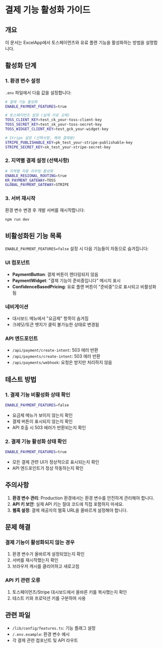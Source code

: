 # 결제 기능 활성화 가이드

## 개요
이 문서는 ExcelApp에서 토스페이먼츠와 유료 플랜 기능을 활성화하는 방법을 설명합니다.

## 활성화 단계

### 1. 환경 변수 설정
`.env` 파일에서 다음 값을 설정합니다:

```bash
# 결제 기능 활성화
ENABLE_PAYMENT_FEATURES=true

# 토스페이먼츠 설정 (실제 키로 교체)
TOSS_CLIENT_KEY=test_ck_your-toss-client-key
TOSS_SECRET_KEY=test_sk_your-toss-secret-key
TOSS_WIDGET_CLIENT_KEY=test_gck_your-widget-key

# Stripe 설정 (선택사항, 해외 결제용)
STRIPE_PUBLISHABLE_KEY=pk_test_your-stripe-publishable-key
STRIPE_SECRET_KEY=sk_test_your-stripe-secret-key
```

### 2. 지역별 결제 설정 (선택사항)
```bash
# 지역별 자동 라우팅 활성화
ENABLE_REGIONAL_ROUTING=true
KR_PAYMENT_GATEWAY=TOSS
GLOBAL_PAYMENT_GATEWAY=STRIPE
```

### 3. 서버 재시작
환경 변수 변경 후 개발 서버를 재시작합니다:
```bash
npm run dev
```

## 비활성화된 기능 목록

`ENABLE_PAYMENT_FEATURES=false` 설정 시 다음 기능들이 자동으로 숨겨집니다:

### UI 컴포넌트
- **PaymentButton**: 결제 버튼이 렌더링되지 않음
- **PaymentWidget**: "결제 기능이 준비중입니다" 메시지 표시
- **ConfidenceBasedPricing**: 유료 플랜 버튼이 "준비중"으로 표시되고 비활성화됨

### 네비게이션
- 대시보드 메뉴에서 "요금제" 항목이 숨겨짐
- 크레딧/토큰 뱃지가 클릭 불가능한 상태로 변경됨

### API 엔드포인트
- `/api/payment/create-intent`: 503 에러 반환
- `/api/payments/create-intent`: 503 에러 반환  
- `/api/payments/webhook`: 요청은 받지만 처리하지 않음

## 테스트 방법

### 1. 결제 기능 비활성화 상태 확인
```bash
ENABLE_PAYMENT_FEATURES=false
```
- 요금제 메뉴가 보이지 않는지 확인
- 결제 버튼이 표시되지 않는지 확인
- API 호출 시 503 에러가 반환되는지 확인

### 2. 결제 기능 활성화 상태 확인
```bash
ENABLE_PAYMENT_FEATURES=true
```
- 모든 결제 관련 UI가 정상적으로 표시되는지 확인
- API 엔드포인트가 정상 작동하는지 확인

## 주의사항

1. **환경 변수 관리**: Production 환경에서는 환경 변수를 안전하게 관리해야 합니다.
2. **API 키 보안**: 실제 API 키는 절대 코드에 직접 포함하지 마세요.
3. **웹훅 설정**: 결제 제공자의 웹훅 URL을 올바르게 설정해야 합니다.

## 문제 해결

### 결제 기능이 활성화되지 않는 경우
1. 환경 변수가 올바르게 설정되었는지 확인
2. 서버를 재시작했는지 확인
3. 브라우저 캐시를 클리어하고 새로고침

### API 키 관련 오류
1. 토스페이먼츠/Stripe 대시보드에서 올바른 키를 복사했는지 확인
2. 테스트 키와 프로덕션 키를 구분하여 사용

## 관련 파일

- `/lib/config/features.ts`: 기능 플래그 설정
- `/.env.example`: 환경 변수 예시
- 각 결제 관련 컴포넌트 및 API 라우트